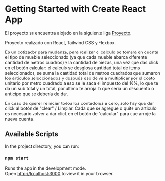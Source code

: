 # Getting Started with Create React App

El proyecto se encuentra alojado en la siguiente liga [Proyecto](https://proeficient-challenge.vercel.app/).

Proyecto realizado con React, Tailwind CSS y Flexbox.

Es un cotizador para mudanza, para realizar el calculo se tomara en cuenta el tipo de mueble seleccionado (ya que cada mueble abarca diferente cantidad de metros cuadros) y la cantidad de piezas, una vez que das click en el botón calcular: el calculo se desglosa cantidad total de items seleccionados, se suma la cantidad total de metros cuadrados que sumaron los artículos seleccionados y después eso de va a multiplicar por el costo unitario por metro cuadrado a eso se le saca el impuesto del 16%, lo que te da un sub total y un total, por ultimo te arroja lo que seria un descuento o anticipo que se debería de dar.

En caso de querer reiniciar todos los contadores a cero, solo hay que dar click al botón de "clear" / Limpiar.
Cada que se agregue o quite un articulo es necesario volver a dar click en el botón de "calcular" para que arroje la nueva cuenta.

## Available Scripts

In the project directory, you can run:

### `npm start`

Runs the app in the development mode.\
Open [http://localhost:3000](http://localhost:3000) to view it in your browser.

